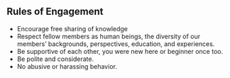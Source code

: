 ## Rules of Engagement

- Encourage free sharing of knowledge
- Respect fellow members as human beings, the diversity of our members’ backgrounds, perspectives, education, and experiences.
- Be supportive of each other, you were new here or beginner once too.
- Be polite and considerate.
- No abusive or harassing behavior.